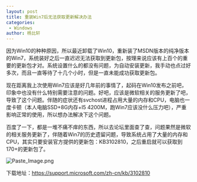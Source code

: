 ```yaml
---
layout: post
title: 重装Win7后无法获取更新解决办法
categories: 
 - Windows
author: 杨比轩
---
```


因为Win10的种种原因，所以最近卸载了Win10，重新装了MSDN版本的纯净版本的Win7，系统装好之后一直迟迟无法获取到更新包，按理来说应该有上百个的重要的更新包才对。系统设置什么的都没有问题，为自动安装更新，我手动也点过好多次，而且一直等待了十几个小时，但是一直未能成功获取更新包。

现在距离我上次使用Win7应该是好几年前的事情了，起码在Win10发布之前吧，印象中也没有什么特别需要注意的问题。好吧，应该是微软相关的服务更新了吧，导致了这个问题。伴随的症状还有svchost进程占用大量的内存和CPU，电脑也一度卡顿（本人电脑SSD+8G内存+I5 4200M，跑Win7应该没什么压力吧），严重影响正常的使用，所以想办法解决下这个问题。

百度了一下，都是一堆不痛不痒的东西，所以去论坛里面查了查，问题果然是微软的相关服务更新了，伴随着Win7的历史遗留问题，导致系统占用了大量的内存和CPU，其实只要安装官方提供的更新包：KB3102810，之后重启就可以获取到170+的更新包了。


![Paste_Image.png](http://upload-images.jianshu.io/upload_images/1156415-128248e49c20dc92.png?imageMogr2/auto-orient/strip%7CimageView2/2/w/1240)


下载地址：https://support.microsoft.com/zh-cn/kb/3102810
